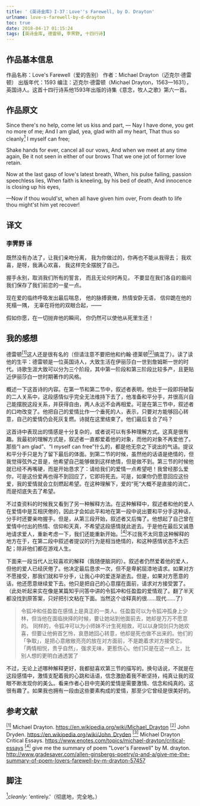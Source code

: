 ```yaml
---
title: '《英诗金库》I-37：Love''s Farewell, by D. Drayton'
urlname: love-s-farewell-by-d-drayton
toc: true
date: 2018-04-17 01:15:24
tags: [英诗金库, 德雷顿, 李霁野, 十四行诗]
---
```


## 作品基本信息

作品名称：Love's Farewell（爱的告别）
作者：Michael Drayton（迈克尔·德雷顿）
出版年代：1593
编注：迈克尔·德雷顿（Michael Drayton，1563—1631），英国诗人。这首十四行诗系他1593年出版的诗集《意念，牧人之歌》第六一首。

## 作品原文

Since there's no help, come let us kiss and part, —
Nay I have done, you get no more of me;
And I am glad, yea, glad with all my heart,
That thus so cleanly<a href="#note1" id="note1ref"><sup>1</sup></a> I myself can free;

Shake hands for ever, cancel all our vows,
And when we meet at any time again,
Be it not seen in either of our brows
That we one jot of former love retain.

Now at the last gasp of love's latest breath,
When, his pulse failing, passion speechless lies,
When faith is kneeling, by his bed of death,
And innocence is closing up his eyes,

—Now if thou would'st, when all have given him over,
From death to life thou might'st him yet recover!

## 译文
### 李霁野 译
既然没有办法了，让我们亲吻分离，
我为你做过的，你再也不能从我得去；
我欢喜，是呀，我满心欢喜，
我这样完全摆脱了自己。

握手永别，取消我们所有的誓言，
而且无论何时再见，
不要显在我们各自的眉间
我们保存了我们前恋的一星一点。

现在爱的临终呼吸发出最后喘息，
他的脉搏衰微，热情安卧无语，
信仰跪在他的死榻一隅，
无辜在将他的双眼合起，——

假如你愿，在一切抛弃他的瞬间，
你仍然可以使他从死里生还！

## 我的感想

德雷顿<a href="#bib1" id="bib1ref"><sup>[1]</sup></a>这人还是很有名的（但请注意不要把他和约翰·德莱顿<a href="#bib2" id="bib2ref"><sup>[2]</sup></a>搞混了）。读了读他的生平：德雷顿是一位英国诗人，大致生活在伊丽莎白一世到詹姆斯一世的时代。诗歌生涯大致可以分为三个阶段，其中第一阶段和第三阶段比较多产，且更贴近伊丽莎白一世时期著作的风格。

概述一下这首诗的内容。在第一节和第二节中，叙述者表明，他处于一段即将破裂的二人关系中，这段感情似乎完全无法维持下去了，他准备和平分手，并很高兴自己能摆脱这段关系，并获得自由，两人永远不会再相爱。可是在第三节中，叙述者的口吻改变了。他把自己的爱情比作一个垂死的人，表示，只要对方能够回心转意，自己的爱情仍会死灰复燃。诗就在这里结束了。他们最后复合了吗？

这首诗中表现出的情感是十分复杂的，或者说可以有多种理解方式。这真是很有趣。我最初的理解方式是，叙述者一直都爱着他的对象，而他的对象不再爱他了。那些“I am glad”、“I myself can free”什么的，都是他无奈之下说出的气话。提议和平分手只是为了留下最后的体面。到第二节的时候，虽然他的话语是绝情的，但我觉得弦外之音是，他希望自己能够做到这样绝情，但是做不到。第三节的时候他就已经不再嘴硬，而是开始恳求了：请给我们的爱情一点希望吧！我曾经那么爱你，可是这份爱再也得不到回应了，它即将死去。可是，如果你仍愿意回应这份爱，我的爱情就会立刻燃起希望。在这种理解下，爱的“死”大概不是直接的消亡，而是彻底失去了希望。

不过查资料的时候我又看到了另一种解释方法。在这种解释中，叙述者和他的爱人在爱情中是互相厌倦的，因此才会如此平和地在第一段中说出要和平分手这种话，分手时还要亲吻握手。但是，从第三段开始，叙述者又后悔了。他想起了自己曾在爱情中付出的热情、信仰和天真，不希望这段感情就此逝去。于是他在最后又诚恳地请求爱人，重新考虑一下，我们还能重新开始。<a href="#bib4" id="bib4ref"><sup>[4]</sup></a>不过我不太同意这种解释的地方在于，在第二段中叙述者提议的行为是相当绝情的，和这种感情状态不太匹配；除非他们都在游戏人生。

下面来一段当代人比较喜欢的解释（我随便脑洞的）。叙述者仍然爱着他的爱人，但他的爱人已经厌倦了。他决定最后恳求一次，但不是卑躬屈漆地请求。如果对方不愿接受，那我们就和平分手，让我心中的爱逐渐逝去。但是，如果对方愿意的话，他还愿意继续爱下去。他只是把自己的心意摆在面前，请求对方接受罢了。（此处听起来实在像是某篇知乎问答中讲的令狐冲和任盈盈的爱情观了。翻了半天都没找到原答案，只好把引文粘在下面。当然这个诠释真的很……现代……了）

>令狐冲和任盈盈在感情上是真正的一类人。任盈盈可以为令狐冲孤身上少林，但当他在面临抉择的时候，要让她站到他面前去，她却是万万不愿意的。 同样的，令狐冲可以为小师妹不计生死相救，可以以身饲剑只为她欢喜，但要让他俯首乞怜，哀恳她回心转意，他却是死也做不出来的。他们的「争取」，是把心意敞敞亮亮的放在对方面前，不是跪着求对方接受它。 「两情相悦，贵乎自然」，强求无味，更惹伤心。他们只是在这一点上，比别人想的更明白通透罢了

不过，无论上述哪种解释更好，我都挺喜欢第三节的描写的。换句话说，不就是在这段感情中，激情支配着我的心跳和话语，信念激励着我不断坚持，纯真让我的双眼不断发现你的美么。看来作者心目中完美的爱情是需要激情、信念和纯真的。这很有趣了。如果我也拥有一段由这些要素构成的爱情，那至少它曾经是很美好的。

## 参考文献
<a id="bib1" href="#bib1ref"><sup>[1]</sup></a> Michael Drayton. https://en.wikipedia.org/wiki/Michael_Drayton
<a id="bib2" href="#bib2ref"><sup>[2]</sup></a> John Dryden. https://en.wikipedia.org/wiki/John_Dryden
<a id="bib3" href="#bib3ref"><sup>[3]</sup></a> Michael Drayton Critical Essays. https://www.enotes.com/topics/michael-drayton/critical-essays
<a id="bib4" href="#bib4ref"><sup>[4]</sup></a> give me the summary of poem "Lover's Farewell" by M. drayton. http://www.gradesaver.com/allen-ginsbergs-poetry/q-and-a/give-me-the-summary-of-poem-lovers-farewell-by-m-drayton-57457

## 脚注
<a id="note1" href="#note1ref"><sup>1</sup></a>*cleanly*: 'entirely.'（彻底地，完全地。）
